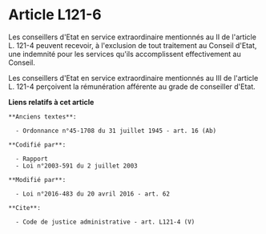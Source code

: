 # Article L121-6

Les conseillers d'Etat en service extraordinaire mentionnés au II de l'article L. 121-4 peuvent recevoir, à l'exclusion de
tout traitement au Conseil d'Etat, une indemnité pour les services qu'ils accomplissent effectivement au Conseil. 

Les conseillers d'Etat en service extraordinaire mentionnés au III de l'article L. 121-4 perçoivent la rémunération afférente
au grade de conseiller d'Etat.

**Liens relatifs à cet article**

	**Anciens textes**:

	  - Ordonnance n°45-1708 du 31 juillet 1945 - art. 16 (Ab)

	**Codifié par**:

	  - Rapport
	  - Loi n°2003-591 du 2 juillet 2003

	**Modifié par**:

	  - Loi n°2016-483 du 20 avril 2016 - art. 62

	**Cite**:

	  - Code de justice administrative - art. L121-4 (V)
